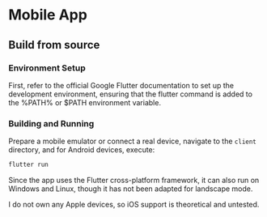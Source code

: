 # Mobile App

## Build from source

### Environment Setup

First, refer to the official Google Flutter documentation to set up the development environment, ensuring that the flutter command is added to the %PATH% or $PATH environment variable.

### Building and Running

Prepare a mobile emulator or connect a real device, navigate to the `client` directory, and for Android devices, execute:

```bash
flutter run
```

Since the app uses the Flutter cross-platform framework, it can also run on Windows and Linux, though it has not been adapted for landscape mode.

I do not own any Apple devices, so iOS support is theoretical and untested.